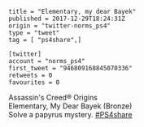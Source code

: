 ```
title = "Elementary, my dear Bayek"
published = 2017-12-29T18:24:31Z
origin = "twitter-norms_ps4"
type = "tweet"
tag = [ "ps4share",]

[twitter]
account = "norms_ps4"
first_tweet = "946809168845070336"
retweets = 0
favourites = 0
```

Assassin's Creed® Origins  
Elementary, My Dear Bayek (Bronze)  
Solve a papyrus mystery. [#PS4share](/tags/ps4share/)

<p class='image'><img src='https://mnf.m17s.net/2017/12/29/DSO96aGX4AEyBbg.jpg' alt=''></p>

<p class='image'><img src='https://mnf.m17s.net/2017/12/29/DSO962AWAAEcTp7.png' alt=''></p>

